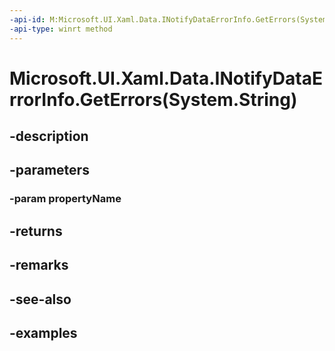 ```yaml
---
-api-id: M:Microsoft.UI.Xaml.Data.INotifyDataErrorInfo.GetErrors(System.String)
-api-type: winrt method
---
```


# Microsoft.UI.Xaml.Data.INotifyDataErrorInfo.GetErrors(System.String)

<!--
public System.Collections.Generic.IEnumerable<object> GetErrors (string propertyName);
-->


## -description

## -parameters

### -param propertyName

## -returns

## -remarks

## -see-also

## -examples


